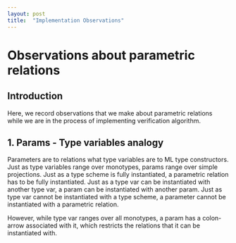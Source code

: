```yaml
---
layout: post
title:  "Implementation Observations"
---
```

# Observations about parametric relations #

## Introduction ##

Here, we record observations that we make about parametric relations
while we are in the process of implementing verification algorithm.

## 1. Params - Type variables analogy ##

Parameters are to relations what type variables are to ML type
constructors. Just as type variables range over monotypes, params
range over simple projections. Just as a type scheme is fully
instantiated, a parametric relation has to be fully instantiated. Just
as a type var can be instantiated with another type var, a param can
be instantiated with another param. Just as type var cannot be
instantiated with a type scheme, a parameter cannot be instantiated
with a parametric relation.

However, while type var ranges over all monotypes, a param has a
colon-arrow associated with it, which restricts the relations that it
can be instantiated with.
